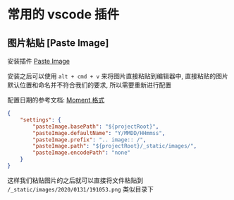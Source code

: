 # 常用的 vscode 插件

## 图片粘贴 [Paste Image]

安装插件 [Paste Image](https://marketplace.visualstudio.com/items?itemName=mushan.vscode-paste-image)

安装之后可以使用 `alt + cmd + v` 来将图片直接粘贴到编辑器中,
直接粘贴的图片默认位置和命名并不符合我们的要求, 所以需要重新进行配置

配置日期的参考文档: [Moment 格式](https://momentjs.com/docs/#/displaying/format/)

```json
{
    "settings": {
        "pasteImage.basePath": "${projectRoot}",
        "pasteImage.defaultName": "Y/MMDD/HHmmss",
        "pasteImage.prefix": ".. image:: /",
        "pasteImage.path": "${projectRoot}/_static/images/",
        "pasteImage.encodePath": "none"
    }
}
```

这样我们粘贴图片的之后就可以直接将文件粘贴到
`/_static/images/2020/0131/191053.png` 类似目录下
